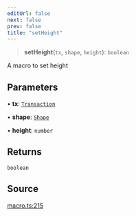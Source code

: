 ```yaml
---
editUrl: false
next: false
prev: false
title: "setHeight"
---
```


> **setHeight**(`tx`, `shape`, `height`): `boolean`

A macro to set height

## Parameters

• **tx**: [`Transaction`](/api-core/classes/transaction/)

• **shape**: [`Shape`](/api-core/classes/shape/)

• **height**: `number`

## Returns

`boolean`

## Source

[macro.ts:215](https://github.com/dakhetov/dgmjs/blob/main/packages/core/src/macro.ts#L215)
